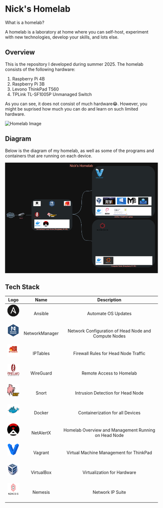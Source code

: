 # Nick's Homelab
What is a homelab?

A homelab is a laboratory at home where you can self-host, experiment with new technologies, develop your skills, and lots else. 

## Overview
This is the repository I developed during summer 2025. The homelab consists of the following hardware:
1. Raspberry Pi 4B
2. Raspberry Pi 3B
3. Levono ThinkPad T560
4. TPLink TL-SF1005P Unmanaged Switch

As you can see, it does not consist of much hardware😂. However, you might be suprised how much you can do and learn on such limited hardware.

![Homelab Image](./Nicks_Physical_Homelab_Picture.png)

## Diagram

Below is the diagram of my homelab, as well as some of the programs and containers that are running on each device.

![Homelab Diagram](./Nicks_Homelab.png)

## Tech Stack
| Logo | Name  | Description |
| :-----: | :---: | :---: |
| <img src="https://github.com/devicons/devicon/blob/master/icons/ansible/ansible-original.svg" title="Ansible" alt="Ansible" width="40" height="40"/>&nbsp; | Ansible  | Automate OS Updates |
| <img src="./Images/NetworkManager.png" title="NetworkManager" alt="NetworkManager" width="40" height="40"/>&nbsp; | NetworkManager | Network Configuration of Head Node and Compute Nodes |
| <img src="./Images/iptables.jpg" title="IPTables" alt="IPTables" width="40" height="40"/>&nbsp; | IPTables | Firewall Rules for Head Node Traffic |
| <img src="./Images/wireguard.png" title="WireGuard" alt="WireGuard" width="40" height="40"/>&nbsp; | WireGuard | Remote Access to Homelab |
| <img src="./Images/snortlogo.png" title="Snort" alt="Snort" width="40" height="40"/>&nbsp; | Snort | Intrusion Detection for Head Node |
| <img src="https://github.com/devicons/devicon/blob/master/icons/docker/docker-original.svg" title="Docker" alt="Docker" width="40" height="40"/>&nbsp; | Docker | Containerization for all Devices |
| <img src="./Images/netalertx.png" title="NetAlertX" alt="NetAlertX" width="40" height="40"/>&nbsp; | NetAlertX | Homelab Overview and Management Running on Head Node |
| <img src="https://github.com/devicons/devicon/blob/master/icons/vagrant/vagrant-original.svg" title="Vagrant" alt="Vagrant" width="40" height="40"/>&nbsp; | Vagrant | Virtual Machine Management for ThinkPad |
| <img src="./Images/Virtualbox_logo.png" title="VirtualBox" alt="VirtualBox" width="40" height="40"/>&nbsp; | VirtualBox | Virtualization for Hardware |
| <img src="./Images/nemesis.png" title="Nemesis" alt="Nemesis" width="40" height="40"/>&nbsp; | Nemesis | Network IP Suite |
